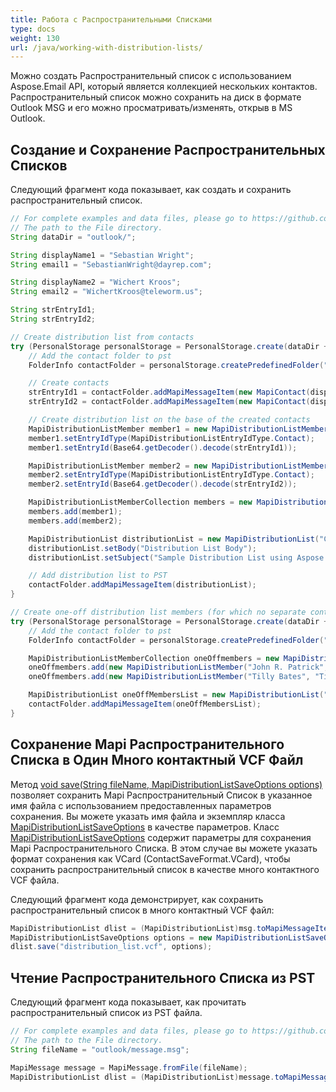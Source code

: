 ```yaml
---
title: Работа с Распространительными Списками
type: docs
weight: 130
url: /java/working-with-distribution-lists/
---
```



Можно создать Распространительный список с использованием Aspose.Email API, который является коллекцией нескольких контактов. Распространительный список можно сохранить на диск в формате Outlook MSG и его можно просматривать/изменять, открыв в MS Outlook.

## **Создание и Сохранение Распространительных Списков**

Следующий фрагмент кода показывает, как создать и сохранить распространительный список.

~~~Java
// For complete examples and data files, please go to https://github.com/aspose-email/Aspose.Email-for-Java
// The path to the File directory.
String dataDir = "outlook/";

String displayName1 = "Sebastian Wright";
String email1 = "SebastianWright@dayrep.com";

String displayName2 = "Wichert Kroos";
String email2 = "WichertKroos@teleworm.us";

String strEntryId1;
String strEntryId2;

// Create distribution list from contacts
try (PersonalStorage personalStorage = PersonalStorage.create(dataDir + "CreateDistributionListInPST_out.pst", FileFormatVersion.Unicode)) {
    // Add the contact folder to pst
    FolderInfo contactFolder = personalStorage.createPredefinedFolder("Contacts", StandardIpmFolder.Contacts);

    // Create contacts
    strEntryId1 = contactFolder.addMapiMessageItem(new MapiContact(displayName1, email1));
    strEntryId2 = contactFolder.addMapiMessageItem(new MapiContact(displayName2, email2));

    // Create distribution list on the base of the created contacts
    MapiDistributionListMember member1 = new MapiDistributionListMember(displayName1, email1);
    member1.setEntryIdType(MapiDistributionListEntryIdType.Contact);
    member1.setEntryId(Base64.getDecoder().decode(strEntryId1));

    MapiDistributionListMember member2 = new MapiDistributionListMember(displayName2, email2);
    member2.setEntryIdType(MapiDistributionListEntryIdType.Contact);
    member2.setEntryId(Base64.getDecoder().decode(strEntryId2));

    MapiDistributionListMemberCollection members = new MapiDistributionListMemberCollection();
    members.add(member1);
    members.add(member2);

    MapiDistributionList distributionList = new MapiDistributionList("Contact list", members);
    distributionList.setBody("Distribution List Body");
    distributionList.setSubject("Sample Distribution List using Aspose.Email");

    // Add distribution list to PST
    contactFolder.addMapiMessageItem(distributionList);
}

// Create one-off distribution list members (for which no separate contacts were created)
try (PersonalStorage personalStorage = PersonalStorage.create(dataDir + "CreateDistributionListInPST_OneOffmembers_out.pst", FileFormatVersion.Unicode)) {
    // Add the contact folder to pst
    FolderInfo contactFolder = personalStorage.createPredefinedFolder("Contacts", StandardIpmFolder.Contacts);

    MapiDistributionListMemberCollection oneOffmembers = new MapiDistributionListMemberCollection();
    oneOffmembers.add(new MapiDistributionListMember("John R. Patrick", "JohnRPatrick@armyspy.com"));
    oneOffmembers.add(new MapiDistributionListMember("Tilly Bates", "TillyBates@armyspy.com"));

    MapiDistributionList oneOffMembersList = new MapiDistributionList("Simple list", oneOffmembers);
    contactFolder.addMapiMessageItem(oneOffMembersList);
}
~~~

## **Сохранение Mapi Распространительного Списка в Один Много контактный VCF Файл**

Метод [void save(String fileName, MapiDistributionListSaveOptions options)](https://reference.aspose.com/email/java/com.aspose.email/mapidistributionlist/#save-java.lang.String-com.aspose.email.MapiDistributionListSaveOptions-) позволяет сохранить Mapi Распространительный Список в указанное имя файла с использованием предоставленных параметров сохранения. Вы можете указать имя файла и экземпляр класса [MapiDistributionListSaveOptions](https://reference.aspose.com/email/java/com.aspose.email/mapidistributionlistsaveoptions/) в качестве параметров.
Класс [MapiDistributionListSaveOptions](https://reference.aspose.com/email/java/com.aspose.email/mapidistributionlistsaveoptions/) содержит параметры для сохранения Mapi Распространительного Списка. В этом случае вы можете указать формат сохранения как VCard (ContactSaveFormat.VCard), чтобы сохранить распространительный список в качестве много контактного VCF файла.

Следующий фрагмент кода демонстрирует, как сохранить распространительный список в много контактный VCF файл:

```java
MapiDistributionList dlist = (MapiDistributionList)msg.toMapiMessageItem();
MapiDistributionListSaveOptions options = new MapiDistributionListSaveOptions(ContactSaveFormat.VCard);
dlist.save("distribution_list.vcf", options);
```

## **Чтение Распространительного Списка из PST**

Следующий фрагмент кода показывает, как прочитать распространительный список из PST файла.

~~~Java
// For complete examples and data files, please go to https://github.com/aspose-email/Aspose.Email-for-Java
// The path to the File directory.
String fileName = "outlook/message.msg";

MapiMessage message = MapiMessage.fromFile(fileName);
MapiDistributionList dlist = (MapiDistributionList)message.toMapiMessageItem();
~~~